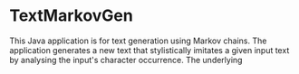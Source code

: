 # TextMarkovGen
This Java application is for text generation using Markov chains. The application generates a new text that stylistically imitates a given input text by analysing the input's character occurrence. The underlying